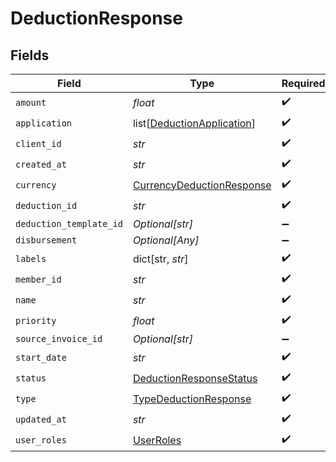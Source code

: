 # DeductionResponse


## Fields

| Field                                                                         | Type                                                                          | Required                                                                      | Description                                                                   |
| ----------------------------------------------------------------------------- | ----------------------------------------------------------------------------- | ----------------------------------------------------------------------------- | ----------------------------------------------------------------------------- |
| `amount`                                                                      | *float*                                                                       | :heavy_check_mark:                                                            | N/A                                                                           |
| `application`                                                                 | list[[DeductionApplication](../../models/shared/deductionapplication.md)]     | :heavy_check_mark:                                                            | N/A                                                                           |
| `client_id`                                                                   | *str*                                                                         | :heavy_check_mark:                                                            | N/A                                                                           |
| `created_at`                                                                  | *str*                                                                         | :heavy_check_mark:                                                            | N/A                                                                           |
| `currency`                                                                    | [CurrencyDeductionResponse](../../models/shared/currencydeductionresponse.md) | :heavy_check_mark:                                                            | N/A                                                                           |
| `deduction_id`                                                                | *str*                                                                         | :heavy_check_mark:                                                            | N/A                                                                           |
| `deduction_template_id`                                                       | *Optional[str]*                                                               | :heavy_minus_sign:                                                            | N/A                                                                           |
| `disbursement`                                                                | *Optional[Any]*                                                               | :heavy_minus_sign:                                                            | N/A                                                                           |
| `labels`                                                                      | dict[str, *str*]                                                              | :heavy_check_mark:                                                            | N/A                                                                           |
| `member_id`                                                                   | *str*                                                                         | :heavy_check_mark:                                                            | N/A                                                                           |
| `name`                                                                        | *str*                                                                         | :heavy_check_mark:                                                            | N/A                                                                           |
| `priority`                                                                    | *float*                                                                       | :heavy_check_mark:                                                            | N/A                                                                           |
| `source_invoice_id`                                                           | *Optional[str]*                                                               | :heavy_minus_sign:                                                            | N/A                                                                           |
| `start_date`                                                                  | *str*                                                                         | :heavy_check_mark:                                                            | N/A                                                                           |
| `status`                                                                      | [DeductionResponseStatus](../../models/shared/deductionresponsestatus.md)     | :heavy_check_mark:                                                            | N/A                                                                           |
| `type`                                                                        | [TypeDeductionResponse](../../models/shared/typedeductionresponse.md)         | :heavy_check_mark:                                                            | N/A                                                                           |
| `updated_at`                                                                  | *str*                                                                         | :heavy_check_mark:                                                            | N/A                                                                           |
| `user_roles`                                                                  | [UserRoles](../../models/shared/userroles.md)                                 | :heavy_check_mark:                                                            | N/A                                                                           |